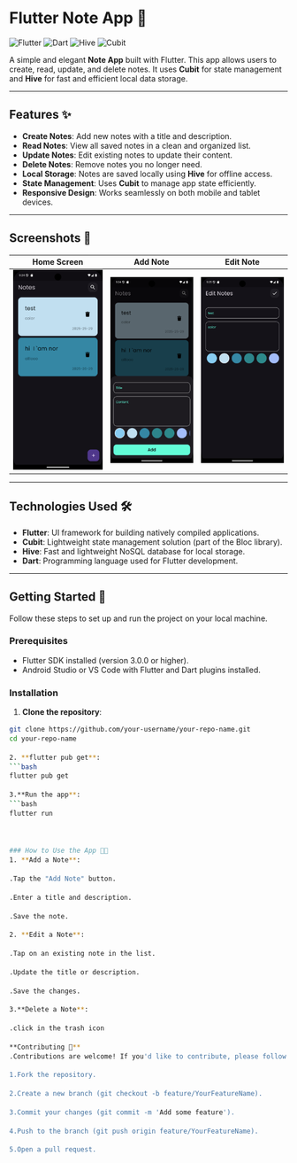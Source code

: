 # Flutter Note App 📝

![Flutter](https://img.shields.io/badge/Flutter-%2302569B.svg?style=for-the-badge&logo=Flutter&logoColor=white)
![Dart](https://img.shields.io/badge/Dart-%230175C2.svg?style=for-the-badge&logo=Dart&logoColor=white)
![Hive](https://img.shields.io/badge/Hive-%23FF6F00.svg?style=for-the-badge&logo=hive&logoColor=white)
![Cubit](https://img.shields.io/badge/Cubit-%230175C2.svg?style=for-the-badge&logo=bloc&logoColor=white)

A simple and elegant **Note App** built with Flutter. This app allows users to create, read, update, and delete notes. It uses **Cubit** for state management and **Hive** for fast and efficient local data storage.

---

## Features ✨

- **Create Notes**: Add new notes with a title and description.
- **Read Notes**: View all saved notes in a clean and organized list.
- **Update Notes**: Edit existing notes to update their content.
- **Delete Notes**: Remove notes you no longer need.
- **Local Storage**: Notes are saved locally using **Hive** for offline access.
- **State Management**: Uses **Cubit** to manage app state efficiently.
- **Responsive Design**: Works seamlessly on both mobile and tablet devices.

---

## Screenshots 📱

| Home Screen | Add Note | Edit Note |
|-------------|----------|-----------|
| ![Home Screen](screenshots/homepage.png) | ![Add Note](screenshots/add_note.png) | ![Edit Note](screenshots/edit_note.png) |

---

## Technologies Used 🛠️

- **Flutter**: UI framework for building natively compiled applications.
- **Cubit**: Lightweight state management solution (part of the Bloc library).
- **Hive**: Fast and lightweight NoSQL database for local storage.
- **Dart**: Programming language used for Flutter development.

---

## Getting Started 🚀

Follow these steps to set up and run the project on your local machine.

### Prerequisites

- Flutter SDK installed (version 3.0.0 or higher).
- Android Studio or VS Code with Flutter and Dart plugins installed.

### Installation

  1. **Clone the repository**:
   ```bash
   git clone https://github.com/your-username/your-repo-name.git
   cd your-repo-name
   
  2. **flutter pub get**:
   ```bash
   flutter pub get 

  3.**Run the app**:
   ```bash
   flutter run



### How to Use the App 🧑‍💻
1. **Add a Note**:

 .Tap the "Add Note" button.

 .Enter a title and description.

 .Save the note.

2. **Edit a Note**:

 .Tap on an existing note in the list.

 .Update the title or description.

 .Save the changes.

3.**Delete a Note**:

 .click in the trash icon 

**Contributing 🤝**
 .Contributions are welcome! If you'd like to contribute, please follow these steps:

 1.Fork the repository.

 2.Create a new branch (git checkout -b feature/YourFeatureName).

 3.Commit your changes (git commit -m 'Add some feature').

 4.Push to the branch (git push origin feature/YourFeatureName).

 5.Open a pull request.
